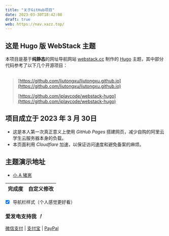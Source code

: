 ```yaml
---
title: "关于GitHub项目"
date: 2023-03-30T18:42:08
draft: true
web: https://nav.xazz.top/
---
```


## 这是 Hugo 版 WebStack 主题

本项目是基于**纯静态**的网址导航网站 [webstack.cc](https://github.com/WebStackPage/WebStackPage.github.io) 制作的 [Hugo](https://gohugo.io/) 主题，其中部分代码参考了以下几个开源项目：<br/><br/>


>[https://github.com/liutongxu/liutongxu.github.io](https://github.com/liutongxu/liutongxu.github.io)
>
>[https://github.com/iplaycode/webstack-hugo](https://github.com/iplaycode/webstack-hugo)


## 项目成立于 2023 年 3 月 30日
- 这是本人第一次真正意义上使用 *GitHub Pages* 搭建网页，减少自购的阿里云学生云服务器本身的负载。
- 本页面利用 *Cloudflare* 加速，以保证访问速度和避免备案的麻烦。

## 主题演示地址

- [小 A 猪崽](https://nav.xazz.top/)
  
| 完成度      | 自定义修改 | 
| :---       |   :----:  | 
- [x] 导航栏样式（个人感觉更好看）

### 爱发电支持我 *！*
[微信支付](https://raw.githubusercontent.com/i-kirito/github/i-kirito/img/wechat.png) | [支付宝](https://raw.githubusercontent.com/i-kirito/github/i-kirito/img/alipay.png) | [PayPal](https://github.com/i-kirito/nav.github.io)